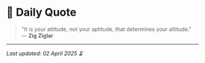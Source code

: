 # 📜 Daily Quote

> "It is your attitude, not your aptitude, that determines your altitude."  
> — **Zig Ziglar**

---

_Last updated: 02 April 2025 ⏳_
